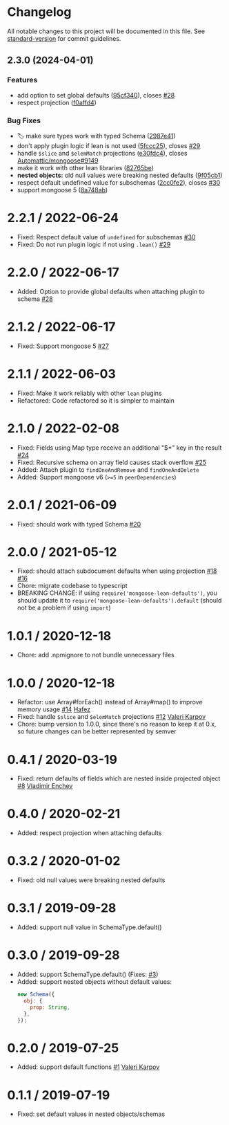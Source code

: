 # Changelog

All notable changes to this project will be documented in this file. See [standard-version](https://github.com/conventional-changelog/standard-version) for commit guidelines.

## 2.3.0 (2024-04-01)


### Features

* add option to set global defaults ([95cf340](https://github.com/Paladin-Analytics/mongoose-lean-defaults/commit/95cf34032370d180a8774e653086e1873097a8ee)), closes [#28](https://github.com/Paladin-Analytics/mongoose-lean-defaults/issues/28)
* respect projection ([f0affd4](https://github.com/Paladin-Analytics/mongoose-lean-defaults/commit/f0affd4df8df4a163659731c8cec703448c578f8))


### Bug Fixes

* 🏷️ make sure types work with typed Schema ([2987e41](https://github.com/Paladin-Analytics/mongoose-lean-defaults/commit/2987e4135bde915db1b077e8f1d8a80d00aaf464))
* don't apply plugin logic if lean is not used ([5fccc25](https://github.com/Paladin-Analytics/mongoose-lean-defaults/commit/5fccc2563c8e450d3404306cec78edb8eeea2f18)), closes [#29](https://github.com/Paladin-Analytics/mongoose-lean-defaults/issues/29)
* handle `$slice` and `$elemMatch` projections ([e30fdc4](https://github.com/Paladin-Analytics/mongoose-lean-defaults/commit/e30fdc4e9b2962289727ef993f194f6ac1da09a4)), closes [Automattic/mongoose#9149](https://github.com/Automattic/mongoose/issues/9149)
* make it work with other lean libraries ([82765be](https://github.com/Paladin-Analytics/mongoose-lean-defaults/commit/82765befcc27f67ec270c689137803b16fe468d1))
* **nested objects:** old null values were breaking nested defaults ([9f05cb1](https://github.com/Paladin-Analytics/mongoose-lean-defaults/commit/9f05cb1a3d6bd94c95da38588012d3c514f08aa5))
* respect default undefined value for subschemas ([2cc0fe2](https://github.com/Paladin-Analytics/mongoose-lean-defaults/commit/2cc0fe298e623fc3053b6aa81113368765f071dd)), closes [#30](https://github.com/Paladin-Analytics/mongoose-lean-defaults/issues/30)
* support mongoose 5 ([8a748ab](https://github.com/Paladin-Analytics/mongoose-lean-defaults/commit/8a748ab9354faac0ebf99d715c985c74236a1056))

# 2.2.1 / 2022-06-24

- Fixed: Respect default value of `undefined` for subschemas [#30](https://github.com/DouglasGabr/mongoose-lean-defaults/issues/30)
- Fixed: Do not run plugin logic if not using `.lean()` [#29](https://github.com/DouglasGabr/mongoose-lean-defaults/issues/29)

# 2.2.0 / 2022-06-17

- Added: Option to provide global defaults when attaching plugin to schema [#28](https://github.com/DouglasGabr/mongoose-lean-defaults/issues/28)

# 2.1.2 / 2022-06-17

- Fixed: Support mongoose 5 [#27](https://github.com/DouglasGabr/mongoose-lean-defaults/issues/27)

# 2.1.1 / 2022-06-03

- Fixed: Make it work reliably with other `lean` plugins
- Refactored: Code refactored so it is simpler to maintain

# 2.1.0 / 2022-02-08

- Fixed: Fields using Map type receive an additional "$\*" key in the result [#24](https://github.com/DouglasGabr/mongoose-lean-defaults/issues/24)
- Fixed: Recursive schema on array field causes stack overflow [#25](https://github.com/DouglasGabr/mongoose-lean-defaults/issues/25)
- Added: Attach plugin to `findOneAndRemove` and `findOneAndDelete`
- Added: Support mongoose v6 (`>=5` in `peerDependencies`)

# 2.0.1 / 2021-06-09

- Fixed: should work with typed Schema [#20](https://github.com/DouglasGabr/mongoose-lean-defaults/issues/20)

# 2.0.0 / 2021-05-12

- Fixed: should attach subdocument defaults when using projection [#18](https://github.com/DouglasGabr/mongoose-lean-defaults/issues/18) [#16](https://github.com/DouglasGabr/mongoose-lean-defaults/issues/16)
- Chore: migrate codebase to typescript
- BREAKING CHANGE: if using `require('mongoose-lean-defaults')`, you should update it to `require('mongoose-lean-defaults').default` (should not be a problem if using `import`)

# 1.0.1 / 2020-12-18

- Chore: add .npmignore to not bundle unnecessary files

# 1.0.0 / 2020-12-18

- Refactor: use Array#forEach() instead of Array#map() to improve memory usage [#14](https://github.com/DouglasGabr/mongoose-lean-defaults/pull/14) [Hafez](https://github.com/AbdelrahmanHafez)
- Fixed: handle `$slice` and `$elemMatch` projections [#12](https://github.com/DouglasGabr/mongoose-lean-defaults/pull/12) [Valeri Karpov](https://github.com/vkarpov15)
- Chore: bump version to 1.0.0, since there's no reason to keep it at 0.x, so future changes can be better represented by semver

# 0.4.1 / 2020-03-19

- Fixed: return defaults of fields which are nested inside projected object [#8](https://github.com/DouglasGabr/mongoose-lean-defaults/pull/8) [Vladimir Enchev](https://github.com/corsa1r)

# 0.4.0 / 2020-02-21

- Added: respect projection when attaching defaults

# 0.3.2 / 2020-01-02

- Fixed: old null values were breaking nested defaults

# 0.3.1 / 2019-09-28

- Added: support null value in SchemaType.default()

# 0.3.0 / 2019-09-28

- Added: support SchemaType.default() (Fixes: [#3](https://github.com/DouglasGabr/mongoose-lean-defaults/issues/3))
- Added: support nested objects without default values:
  ```javascript
  new Schema({
    obj: {
      prop: String,
    },
  });
  ```

# 0.2.0 / 2019-07-25

- Added: support default functions [#1](https://github.com/DouglasGabr/mongoose-lean-defaults/pull/1) [Valeri Karpov](https://github.com/vkarpov15)

# 0.1.1 / 2019-07-19

- Fixed: set default values in nested objects/schemas
